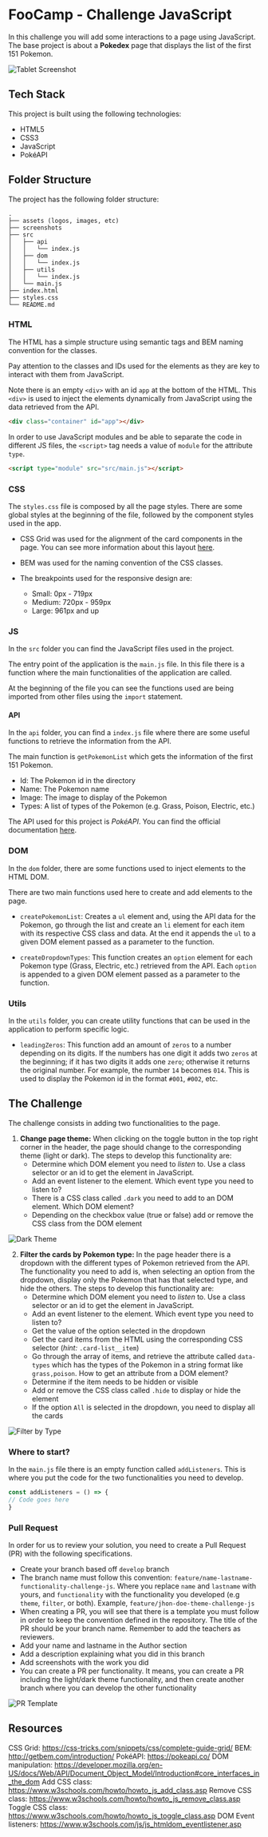 # FooCamp - Challenge JavaScript

In this challenge you will add some interactions to a page using JavaScript. The base project is about a **Pokedex** page that displays the list of the first 151 Pokemon.

![Tablet Screenshot](/screenshots/tablet.png?raw=true)

## Tech Stack

This project is built using the following technologies:

- HTML5
- CSS3
- JavaScript
- PokéAPI

## Folder Structure

The project has the following folder structure:

```
.
├── assets (logos, images, etc)
├── screenshots
├── src
│   ├── api
│   │   └── index.js
│   ├── dom
│   │   └── index.js
│   ├── utils
│   │   └── index.js
│   └── main.js
├── index.html
├── styles.css
└── README.md
```

### HTML

The HTML has a simple structure using semantic tags and BEM naming convention for the classes.

Pay attention to the classes and IDs used for the elements as they are key to interact with them from JavaScript.

Note there is an empty `<div>` with an id `app` at the bottom of the HTML. This `<div>` is used to inject the elements dynamically from JavaScript using the data retrieved from the API.

```html
<div class="container" id="app"></div>
```

In order to use JavaScript modules and be able to separate the code in different JS files, the `<script>` tag needs a value of `module` for the attribute `type`.

```html
<script type="module" src="src/main.js"></script>
```

### CSS

The `styles.css` file is composed by all the page styles. There are some global styles at the beginning of the file, followed by the component styles used in the app.

- CSS Grid was used for the alignment of the card components in the page. You can see more information about this layout [here](https://css-tricks.com/snippets/css/complete-guide-grid/).

- BEM was used for the naming convention of the CSS classes.

- The breakpoints used for the responsive design are:
	- Small: 0px - 719px
	- Medium: 720px - 959px
	- Large: 961px and up

### JS

In the `src` folder you can find the JavaScript files used in the project.

The entry point of the application is the `main.js` file. In this file there is a function where the main functionalities of the application are called.

At the beginning of the file you can see the functions used are being imported from other files using the `import` statement.

#### API

In the `api` folder, you can find a `index.js` file where there are some useful functions to retrieve the information from the API.

The main function is `getPokemonList` which gets the information of the first 151 Pokemon.

- Id: The Pokemon id in the directory
- Name: The Pokemon name
- Image: The image to display of the Pokemon
- Types: A list of types of the Pokemon (e.g. Grass, Poison, Electric, etc.)

The API used for this project is _PokéAPI_. You can find the official documentation [here](https://pokeapi.co/).

### DOM

In the `dom` folder, there are some functions used to inject elements to the HTML DOM.

There are two main functions used here to create and add elements to the page.

- `createPokemonList`: Creates a `ul` element and, using the API data for the Pokemon, go through the list and create an `li` element for each item with its respective CSS class and data. At the end it appends the `ul` to a given DOM element passed as a parameter to the function.

- `createDropdownTypes`: This function creates an `option` element for each Pokemon type (Grass, Electric, etc.) retrieved from the API. Each `option` is appended to a given DOM element passed as a parameter to the function.

### Utils

In the `utils` folder, you can create utility functions that can be used in the application to perform specific logic.

- `leadingZeros`: This function add an amount of `zeros` to a number depending on its digits. If the numbers has one digit it adds two `zeros` at the beginning; if it has two digits it adds one `zero`; otherwise it returns the original number. For example, the number `14` becomes `014`. This is used to display the Pokemon id in the format `#001`, `#002`, etc.

## The Challenge

The challenge consists in adding two functionalities to the page.

1. **Change page theme:** When clicking on the toggle button in the top right corner in the header, the page should change to the corresponding theme (light or dark).
The steps to develop this functionality are:
	- Determine which DOM element you need to _listen_ to. Use a class selector or an id to get the element in JavaScript.
	- Add an event listener to the element. Which event type you need to listen to?
	- There is a CSS class called `.dark` you need to add to an DOM element. Which DOM element?
	- Depending on the checkbox value (true or false) add or remove the CSS class from the DOM element

![Dark Theme](/screenshots/dark-theme.png?raw=true)

2. **Filter the cards by Pokemon type:** In the page header there is a dropdown with the different types of Pokemon retrieved from the API. The functionality you need to add is, when selecting an option from the dropdown, display only the Pokemon that has that selected type, and hide the others.
The steps to develop this functionality are:
	- Determine which DOM element you need to _listen_ to. Use a class selector or an id to get the element in JavaScript.
	- Add an event listener to the element. Which event type you need to listen to?
	- Get the value of the option selected in the dropdown
	- Get the card items from the HTML using the corresponding CSS selector (_hint:_ `.card-list__item`)
	- Go through the array of items, and retrieve the attribute called `data-types` which has the types of the Pokemon in a string format like `grass,poison`. How to get an attribute from a DOM element?
	- Determine if the item needs to be hidden or visible
	- Add or remove the CSS class called `.hide` to display or hide the element
	- If the option `All` is selected in the dropdown, you need to display all the cards

![Filter by Type](/screenshots/filter.png?raw=true)

### Where to start?

In the `main.js` file there is an empty function called `addListeners`. This is where you put the code for the two functionalities you need to develop.

```javascript
const addListeners = () => {
// Code goes here
}
```

### Pull Request

In order for us to review your solution, you need to create a Pull Request (PR) with the following specifications.

- Create your branch based off `develop` branch
- The branch name must follow this convention: `feature/name-lastname-functionality-challenge-js`. Where you replace `name` and `lastname` with yours, and `functionality` with the functionality you developed (e.g `theme`, `filter`, or both). Example, `feature/jhon-doe-theme-challenge-js`
- When creating a PR, you will see that there is a template you must follow in order to keep the convention defined in the repository. The title of the PR should be your branch name. Remember to add the teachers as reviewers.
- Add your name and lastname in the Author section
- Add a description explaining what you did in this branch
- Add screenshots with the work you did
- You can create a PR per functionality. It means, you can create a PR including the light/dark theme functionality, and then create another branch where you can develop the other functionality

![PR Template](/screenshots/pr-template.png?raw=true)

## Resources

CSS Grid: https://css-tricks.com/snippets/css/complete-guide-grid/
BEM: http://getbem.com/introduction/
PokéAPI: https://pokeapi.co/
DOM manipulation: https://developer.mozilla.org/en-US/docs/Web/API/Document_Object_Model/Introduction#core_interfaces_in_the_dom
Add CSS class: https://www.w3schools.com/howto/howto_js_add_class.asp
Remove CSS class: https://www.w3schools.com/howto/howto_js_remove_class.asp
Toggle CSS class: https://www.w3schools.com/howto/howto_js_toggle_class.asp
DOM Event listeners: https://www.w3schools.com/js/js_htmldom_eventlistener.asp